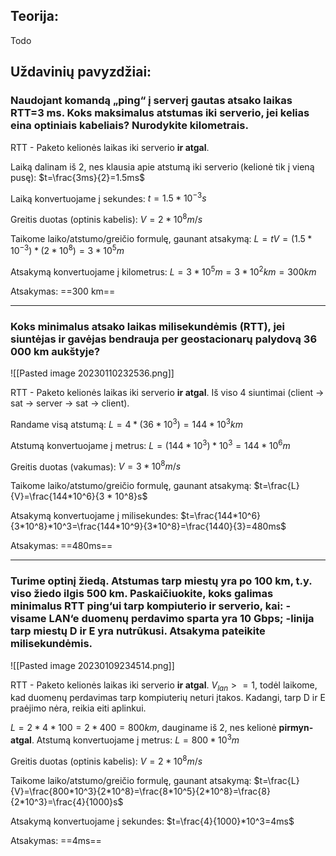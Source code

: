 ## Teorija:
Todo

## Uždavinių pavyzdžiai:

### Naudojant komandą „ping“ į serverį gautas atsako laikas RTT=3 ms. Koks maksimalus atstumas iki serverio, jei kelias eina optiniais kabeliais? Nurodykite kilometrais.

RTT - Paketo kelionės laikas iki serverio **ir atgal**.

Laiką dalinam iš 2, nes klausia apie atstumą iki serverio (kelionė tik į vieną pusę):
$t=\frac{3ms}{2}=1.5ms$

Laiką konvertuojame į sekundes:
$t=1.5*10^{-3}s$

Greitis duotas (optinis kabelis):
$V = 2 * 10^8 m/s$

Taikome laiko/atstumo/greičio formulę, gaunant atsakymą:
$L = tV = (1.5*10^{-3})*(2*10^{8})=3*10^5m$

Atsakymą konvertuojame į kilometrus:
$L=3*10^5m = 3*10^2km=300km$

Atsakymas: ==300 km==

---
### Koks minimalus atsako laikas milisekundėmis (RTT), jei siuntėjas ir gavėjas bendrauja per geostacionarų palydovą 36 000 km aukštyje?

![[Pasted image 20230110232536.png]]

RTT - Paketo kelionės laikas iki serverio **ir atgal**.
Iš viso 4 siuntimai (client -> sat -> server -> sat -> client).

Randame visą atstumą:
$L = 4*(36*10^3)=144*10^3km$

Atstumą konvertuojame į metrus:
$L=(144*10^3)*10^3=144*10^6m$

Greitis duotas (vakumas):
$V = 3 * 10^8 m/s$

Taikome laiko/atstumo/greičio formulę, gaunant atsakymą:
$t=\frac{L}{V}=\frac{144*10^6}{3 * 10^8}s$

Atsakymą konvertuojame į milisekundes:
$t=\frac{144*10^6}{3*10^8}*10^3=\frac{144*10^9}{3*10^8}=\frac{1440}{3}=480ms$

Atsakymas: ==480ms==

---
### Turime optinį žiedą. Atstumas tarp miestų yra po 100 km, t.y. viso žiedo ilgis 500 km. Paskaičiuokite, koks galimas minimalus RTT ping‘ui tarp kompiuterio ir serverio, kai: -visame LAN‘e duomenų perdavimo sparta yra 10 Gbps; -linija tarp miestų D ir E yra nutrūkusi. Atsakyma pateikite milisekundėmis.

![[Pasted image 20230109234514.png]]

RTT - Paketo kelionės laikas iki serverio **ir atgal**.
$V_{lan}>=1$, todėl laikome, kad duomenų perdavimas tarp kompiuterių neturi įtakos.
Kadangi, tarp D ir E praėjimo nėra, reikia eiti aplinkui.

$L=2 * 4 * 100= 2 * 400 = 800km$, dauginame iš 2, nes kelionė **pirmyn-atgal**.
Atstumą konvertuojame į metrus:
$L=800 * 10^3m$

Greitis duotas (optinis kabelis):
$V=2*10^8m/s$

Taikome laiko/atstumo/greičio formulę, gaunant atsakymą:
$t=\frac{L}{V}=\frac{800*10^3}{2*10^8}=\frac{8*10^5}{2*10^8}=\frac{8}{2*10^3}=\frac{4}{1000}s$

Atsakymą konvertuojame į sekundes:
$t=\frac{4}{1000}*10^3=4ms$

Atsakymas: ==4ms==